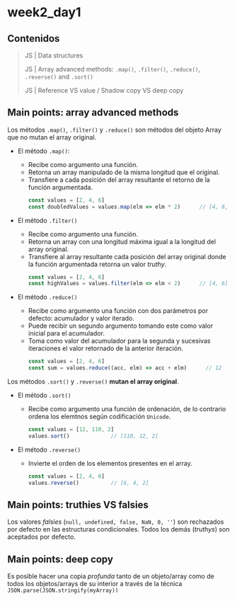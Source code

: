 # week2_day1

## Contenidos

> JS | Data structures
>
> JS | Array advanced methods: `.map()`, `.filter()`, `.reduce()`, `.reverse()` and `.sort()`
> 
> JS | Reference VS value / Shadow copy VS deep copy


## Main points: array advanced methods

Los métodos `.map()`, `.filter()` y `.reduce()` son métodos del objeto Array que no mutan el array original.

- El método `.map()`:
  - Recibe como argumento una función.
  - Retorna un array manipulado de la misma longitud que el original.
  - Transfiere a cada posición del array resultante el retorno de la función argumentada.
    ````javascript
    const values = [2, 4, 6]
    const doubledValues = values.map(elm => elm * 2)      // [4, 8, 12]
    ````
    
- El método `.filter()`
  - Recibe como argumento una función.
  - Retorna un array con una longitud máxima igual a la longitud del array original.
  - Transfiere al array resultante cada posición del array original donde la función argumentada retorna un valor _truthy_.
    ````javascript
    const values = [2, 4, 6]
    const highValues = values.filter(elm => elm < 2)      // [4, 6] 
    ````
  
- El método `.reduce()` 
  - Recibe como argumento una función con dos parámetros por defecto: acumulador y valor iterado.
  - Puede recibir un segundo argumento tomando este como valor inicial para el acumulador.
  - Toma como valor del acumulador para la segunda y sucesivas iteraciones el valor retornado de la anterior iteración.
    ````javascript
    const values = [2, 4, 6]
    const sum = values.reduce((acc, elm) => acc + elm)      // 12 
    ````
  
Los métodos `.sort()` y `.reverse()` **mutan el array original**.

- El método `.sort()` 
  - Recibe como argumento una función de ordenación, de lo contrario ordena los elemtnos según codificación `Unicode`.
    ````javascript
    const values = [12, 110, 2]
    values.sort()             // [110, 12, 2]
    ````

- El método `.reverse()` 
  - Invierte el orden de los elementos presentes en el array.
    ````javascript
    const values = [2, 4, 6]
    values.reverse()          // [6, 4, 2]
    ````
 
## Main points: truthies VS falsies
Los valores _falsies_ (`null, undefined, false, NaN, 0, ''`) son rechazados por defecto en las estructuras condicionales. Todos los demás (_truthys_) son aceptados por defecto.

## Main points: deep copy
Es posible hacer una copia _profunda_ tanto de un objeto/array como de todos los objetos/arrays de su interior a través de la técnica `JSON.parse(JSON.stringify(myArray))`
